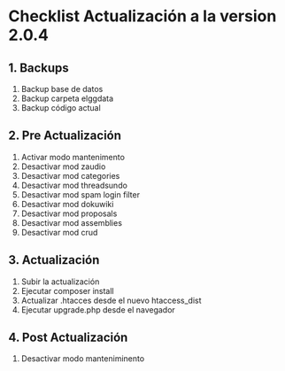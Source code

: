 # Checklist Actualización a la version 2.0.4

## 1. Backups
  1. Backup base de datos
  2. Backup carpeta elggdata
  3. Backup código actual

## 2. Pre Actualización
  1. Activar modo mantenimento
  2. Desactivar mod zaudio
  3. Desactivar mod categories
  4. Desactivar mod threadsundo
  5. Desactivar mod spam login filter
  6. Desactivar mod dokuwiki
  7. Desactivar mod proposals
  8. Desactivar mod assemblies
  9. Desactivar mod crud
  

## 3. Actualización
  1. Subir la actualización
  2. Ejecutar composer install
  2. Actualizar .htacces desde el nuevo htaccess_dist
  3. Ejecutar upgrade.php desde el navegador

## 4. Post Actualización
  1. Desactivar modo manteniminento  
